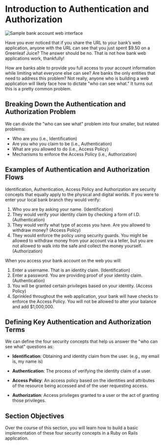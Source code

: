 # Introduction to Authentication and Authorization

![Sample bank account web interface](https://curriculum-content.s3.amazonaws.com/web-development/bank_account_sample.png)

Have you ever noticed that if you share the URL to your bank’s web application, 
anyone with the URL can see that you just spent $9.50 on a Greenleaf Juice? The 
answer should be no. That is not how bank web applications work, thankfully!

How are banks able to provide you full access to your account information while 
limiting what everyone else can see? Are banks the only entities that need to 
address this problem? Not really, anyone who is building a web application will 
likely face how to dictate "who can see what." It turns out this is a pretty 
common problem.

## Breaking Down the Authentication and Authorization Problem

We can divide the "who can see what" problem into four smaller, but related 
problems:

- Who are you (i.e., Identification)
- Are you who you claim to be (i.e., Authentication)
- What are you allowed to do (i.e., Access Policy)
- Mechanisms to enforce the Access Policy (i.e., Authorization)

## Examples of Authentication and Authorization Flows

Identification, Authentication, Access Policy and Authorization are security 
concepts that equally apply to the physical and digital worlds. If you were to 
enter your local bank branch they would verify:

1. Who you are by asking your name. (Identification)
2. They would verify your identity claim by checking a form of I.D. (Authentication)
3. They would verify what type of access you have. Are you allowed to withdraw 
money? (Access Policy)
4. They would enforce the policy using security guards. You might be allowed to 
withdraw money from your account via a teller, but you are not allowed to walk 
into the safe and collect the money yourself. (Authorization)

When you access your bank account on the web you will:

1. Enter a username. That is an identity claim. (Identification)
2. Enter a password. You are providing proof of your identity claim. 
(Authentication)
3. You will be granted certain privileges based on your identity. (Access Policy)
4. Sprinkled throughout the web application, your bank will have checks to 
enforce the Access Policy. You will not be allowed to alter your balance and add $1,000,000.

## Defining Key Authentication and Authorization Terms

We can define the four security concepts that help us answer the "who can see 
what" questions as:

- **Identification**: Obtaining and identity claim from the user. (e.g., my 
email is,  my name is)

- **Authentication**: The process of verifying the identity claim of a user. 

- **Access Policy**: An access policy based on the identities and attributes of 
the resource being accessed and of the user requesting access.

- **Authorization**: Access privileges granted to a user or the act of granting 
those privileges.

## Section Objectives

Over the course of this section, you will learn how to build a basic 
implementation of these four security concepts in a Ruby on Rails application.
